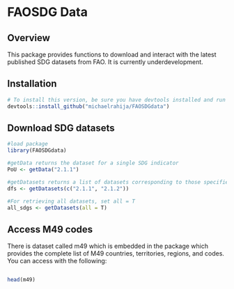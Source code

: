 # FAOSDG Data

## Overview
This package provides functions to download and interact with the latest published SDG datasets from FAO. It is currently underdevelopment.

## Installation
```r
# To install this version, be sure you have devtools installed and run
devtools::install_github("michaelrahija/FAOSDGdata")
```

## Download SDG datasets

```r
#load package
library(FAOSDGdata)

#getData returns the dataset for a single SDG indicator
PoU <- getData("2.1.1")

#getDatasets returns a list of datasets corresponding to those specified as a parameter
dfs <- getDatasets(c("2.1.1", "2.1.2"))

#For retrieving all datasets, set all = T
all_sdgs <- getDatasets(all = T)

```

## Access M49 codes
There is dataset called m49 which is embedded in the package which provides the complete list of M49 countries, territories, regions, and codes. You can access with the following:

```r

head(m49)

```